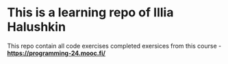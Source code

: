 # This is a learning repo of Illia Halushkin
This repo contain all code exercises completed exersices from this course - **https://programming-24.mooc.fi/**
